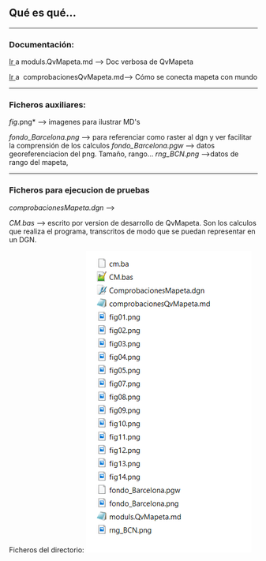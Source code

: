 ## Qué es qué...


---
### Documentación:
[Ir ](./moduls.QvMapeta.md)  a  ﻿moduls.QvMapeta.md  --> Doc verbosa de QvMapeta

[Ir ](./comprobacionesQvMapeta.md)  a  ﻿ comprobacionesQvMapeta.md--> Cómo se conecta mapeta con mundo

---
### Ficheros auxiliares:
*fig*.png* --> imagenes para ilustrar MD's

*fondo_Barcelona.png*  --> para referenciar como raster al dgn y ver facilitar la comprensión de los calculos
*fondo_Barcelona.pgw*  --> datos georeferenciacion del png. Tamaño, rango...
*rng_BCN.png*  -->datos de rango del mapeta, 

---
### Ficheros para ejecucion de pruebas
*comprobacionesMapeta.dgn*  --> 



*CM.bas*  --> escrito por version de desarrollo de QvMapeta. Son los calculos que realiza el programa, transcritos de modo que se puedan representar en un DGN.


Ficheros del directorio:
![Fig01](./Ficheros.png)

<!--stackedit_data:
eyJoaXN0b3J5IjpbLTIxMDI1NTA1OTEsMTgyMTMzODg1Ml19
-->

